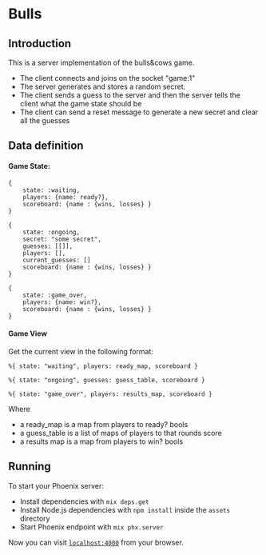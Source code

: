 # Bulls

## Introduction 

This is a server implementation of the bulls&cows game.  
 - The client connects and joins on the socket "game:1"
 - The server generates and stores a random secret.
 - The client sends a guess to the server and then the server tells the client
   what the game state should be
 - The client can send a reset message to generate a new secret and clear all
   the guesses


## Data definition
#### Game State: 
```
{ 
    state: :waiting,  
    players: {name: ready?}, 
    scoreboard: {name : {wins, losses} } 
}
```

```
{ 
    state: :ongoing, 
    secret: "some secret", 
    guesses: [[]], 
    players: [],
    current_guesses: []
    scoreboard: {name : {wins, losses} } 
}
```

```
{ 
    state: :game_over,
    players: {name: win?},
    scoreboard: {name : {wins, losses} } 
}
```

#### Game View

Get the current view in the following format:
```
%{ state: "waiting", players: ready_map, scoreboard }
```

```
%{ state: "ongoing", guesses: guess_table, scoreboard }
```


```
%{ state: "game_over", players: results_map, scoreboard }
```

Where 
 - a ready_map is a map from players to ready? bools
 - a guess_table is a list of maps of players to that rounds score
 - a results map is a map from players to win? bools
## Running
To start your Phoenix server:

  * Install dependencies with `mix deps.get`
  * Install Node.js dependencies with `npm install` inside the `assets` directory
  * Start Phoenix endpoint with `mix phx.server`

Now you can visit [`localhost:4000`](http://localhost:4000) from your browser.


